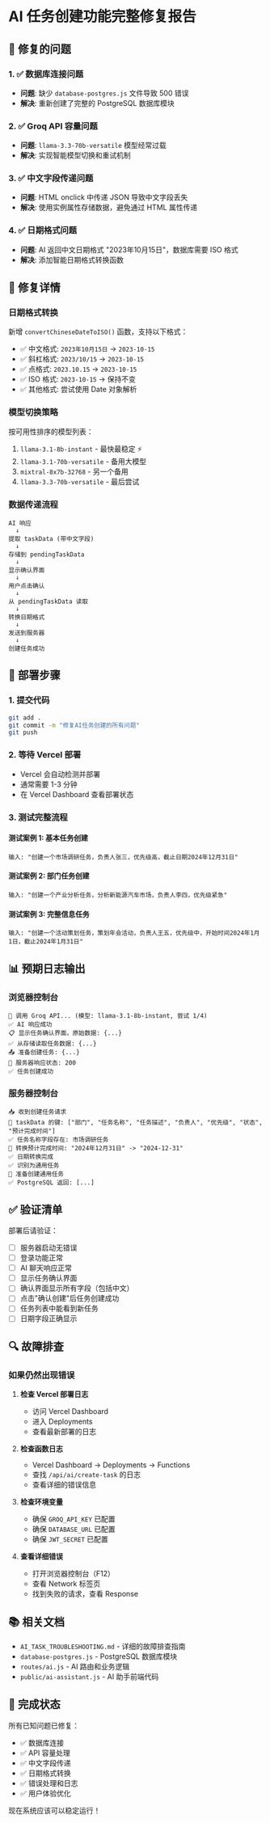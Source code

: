 # AI 任务创建功能完整修复报告

## 🎯 修复的问题

### 1. ✅ 数据库连接问题
- **问题**: 缺少 `database-postgres.js` 文件导致 500 错误
- **解决**: 重新创建了完整的 PostgreSQL 数据库模块

### 2. ✅ Groq API 容量问题  
- **问题**: `llama-3.3-70b-versatile` 模型经常过载
- **解决**: 实现智能模型切换和重试机制

### 3. ✅ 中文字段传递问题
- **问题**: HTML onclick 中传递 JSON 导致中文字段丢失
- **解决**: 使用实例属性存储数据，避免通过 HTML 属性传递

### 4. ✅ 日期格式问题
- **问题**: AI 返回中文日期格式 "2023年10月15日"，数据库需要 ISO 格式
- **解决**: 添加智能日期格式转换函数

## 📝 修复详情

### 日期格式转换

新增 `convertChineseDateToISO()` 函数，支持以下格式：

- ✅ 中文格式: `2023年10月15日` → `2023-10-15`
- ✅ 斜杠格式: `2023/10/15` → `2023-10-15`
- ✅ 点格式: `2023.10.15` → `2023-10-15`
- ✅ ISO 格式: `2023-10-15` → 保持不变
- ✅ 其他格式: 尝试使用 Date 对象解析

### 模型切换策略

按可用性排序的模型列表：
1. `llama-3.1-8b-instant` - 最快最稳定 ⚡
2. `llama-3.1-70b-versatile` - 备用大模型
3. `mixtral-8x7b-32768` - 另一个备用
4. `llama-3.3-70b-versatile` - 最后尝试

### 数据传递流程

```
AI 响应 
  ↓
提取 taskData (带中文字段)
  ↓
存储到 pendingTaskData
  ↓
显示确认界面
  ↓
用户点击确认
  ↓
从 pendingTaskData 读取
  ↓
转换日期格式
  ↓
发送到服务器
  ↓
创建任务成功
```

## 🚀 部署步骤

### 1. 提交代码
```bash
git add .
git commit -m "修复AI任务创建的所有问题"
git push
```

### 2. 等待 Vercel 部署
- Vercel 会自动检测并部署
- 通常需要 1-3 分钟
- 在 Vercel Dashboard 查看部署状态

### 3. 测试完整流程

#### 测试案例 1: 基本任务创建
```
输入: "创建一个市场调研任务，负责人张三，优先级高，截止日期2024年12月31日"
```

#### 测试案例 2: 部门任务创建  
```
输入: "创建一个产业分析任务，分析新能源汽车市场，负责人李四，优先级紧急"
```

#### 测试案例 3: 完整信息任务
```
输入: "创建一个活动策划任务，策划年会活动，负责人王五，优先级中，开始时间2024年1月1日，截止2024年1月31日"
```

## 📊 预期日志输出

### 浏览器控制台
```
🤖 调用 Groq API... (模型: llama-3.1-8b-instant, 尝试 1/4)
✅ AI 响应成功
📋 显示任务确认界面，原始数据: {...}
✅ 从存储读取任务数据: {...}
📤 准备创建任务: {...}
📡 服务器响应状态: 200
✅ 任务创建成功
```

### 服务器控制台
```
📥 收到创建任务请求
📝 taskData 的键: ["部门", "任务名称", "任务描述", "负责人", "优先级", "状态", "预计完成时间"]
✅ 任务名称字段存在: 市场调研任务
📅 转换预计完成时间: "2024年12月31日" -> "2024-12-31"
✅ 日期转换完成
✅ 识别为通用任务
📝 准备创建通用任务
✅ PostgreSQL 返回: [...]
```

## ✅ 验证清单

部署后请验证：

- [ ] 服务器启动无错误
- [ ] 登录功能正常
- [ ] AI 聊天响应正常
- [ ] 显示任务确认界面
- [ ] 确认界面显示所有字段（包括中文）
- [ ] 点击"确认创建"后任务创建成功
- [ ] 任务列表中能看到新任务
- [ ] 日期字段正确显示

## 🔍 故障排查

### 如果仍然出现错误

1. **检查 Vercel 部署日志**
   - 访问 Vercel Dashboard
   - 进入 Deployments
   - 查看最新部署的日志

2. **检查函数日志**
   - Vercel Dashboard → Deployments → Functions
   - 查找 `/api/ai/create-task` 的日志
   - 查看详细的错误信息

3. **检查环境变量**
   - 确保 `GROQ_API_KEY` 已配置
   - 确保 `DATABASE_URL` 已配置
   - 确保 `JWT_SECRET` 已配置

4. **查看详细错误**
   - 打开浏览器控制台（F12）
   - 查看 Network 标签页
   - 找到失败的请求，查看 Response

## 📚 相关文档

- `AI_TASK_TROUBLESHOOTING.md` - 详细的故障排查指南
- `database-postgres.js` - PostgreSQL 数据库模块
- `routes/ai.js` - AI 路由和业务逻辑
- `public/ai-assistant.js` - AI 助手前端代码

## 🎉 完成状态

所有已知问题已修复：
- ✅ 数据库连接
- ✅ API 容量处理
- ✅ 中文字段传递
- ✅ 日期格式转换
- ✅ 错误处理和日志
- ✅ 用户体验优化

现在系统应该可以稳定运行！

